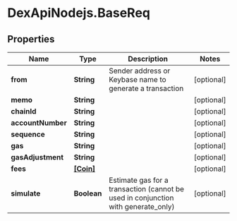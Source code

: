 # DexApiNodejs.BaseReq

## Properties

Name | Type | Description | Notes
------------ | ------------- | ------------- | -------------
**from** | **String** | Sender address or Keybase name to generate a transaction | [optional] 
**memo** | **String** |  | [optional] 
**chainId** | **String** |  | [optional] 
**accountNumber** | **String** |  | [optional] 
**sequence** | **String** |  | [optional] 
**gas** | **String** |  | [optional] 
**gasAdjustment** | **String** |  | [optional] 
**fees** | [**[Coin]**](Coin.md) |  | [optional] 
**simulate** | **Boolean** | Estimate gas for a transaction (cannot be used in conjunction with generate_only) | [optional] 


